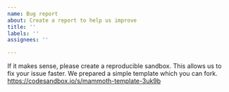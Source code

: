 ```yaml
---
name: Bug report
about: Create a report to help us improve
title: ''
labels: ''
assignees: ''

---
```


If it makes sense, please create a reproducible sandbox. This allows us to fix your issue faster. We prepared a simple template which you can fork. https://codesandbox.io/s/mammoth-template-3uk9b
